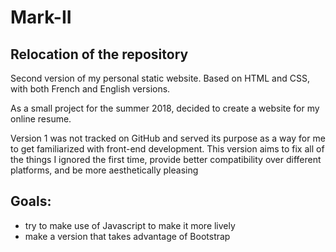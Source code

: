 # Mark-II

## Relocation of the repository
Second version of my personal static website. Based on HTML and CSS, with both French and English versions. 

As a small project for the summer 2018, decided to create a website for my online resume.

Version 1 was not tracked on GitHub and served its purpose as a way for me to get familiarized with front-end development.
This version aims to fix all of the things I ignored the first time, provide better compatibility over different platforms, and be more aesthetically pleasing


## Goals:
- try to make use of Javascript to make it more lively
- make a version that takes advantage of Bootstrap
